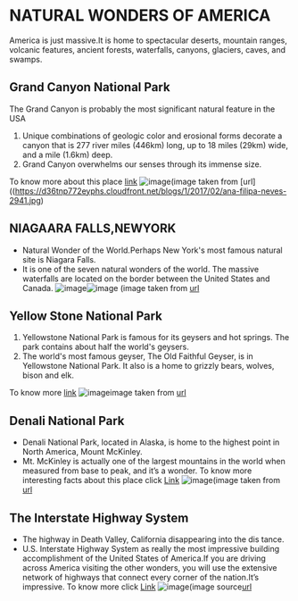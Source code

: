 #                                           NATURAL WONDERS OF AMERICA   
America is just massive.It is home to spectacular deserts, mountain ranges, volcanic features, ancient forests, waterfalls, canyons, glaciers, caves, and swamps.

## Grand Canyon National Park
The Grand Canyon is probably the most significant natural feature in the USA
1. Unique combinations of geologic color and erosional forms decorate a canyon that is 277 river miles (446km) long, up to 18 miles (29km) wide, and a mile (1.6km) deep.
2. Grand Canyon overwhelms our senses through its immense size.

 To know more about this place [link](https://www.britannica.com/place/Grand-Canyon-National-Park)
![image](https://d36tnp772eyphs.cloudfront.net/blogs/1/2017/02/ana-filipa-neves-2941.jpg)(image taken from [url]((https://d36tnp772eyphs.cloudfront.net/blogs/1/2017/02/ana-filipa-neves-2941.jpg)

## NIAGAARA FALLS,NEWYORK
- Natural Wonder of the World.Perhaps New York's most famous natural site is Niagara Falls. 
- It is one of the seven natural wonders of the world. The massive waterfalls are located on the border between the United States and Canada.
![image](https://d36tnp772eyphs.cloudfront.net/blogs/1/2017/02/5683785766_b3ed8327a5_b.jpg)![image](https://www.visittheusa.com/sites/default/files/styles/hero_m_1300x700/public/images/hero_media_image/2017-03/Niagara%20Falls%20State%20Park_New%20York_20150710GH_0122_Web72DPI.jpg?itok=q3mQRRtZ)
(image taken from [url](https://d36tnp772eyphs.cloudfront.net/blogs/1/2017/02/5683785766_b3ed8327a5_b.jpg)

## Yellow Stone National Park
1. Yellowstone National Park is famous for its geysers and hot springs. The park contains about half the world's geysers.
2. The world's most famous geyser, The Old Faithful Geyser, is in Yellowstone National Park. It also is a home to grizzly bears, wolves, bison and elk.

To know more [link](https://www.doi.gov/blog/7-things-you-didnt-know-about-yellowstone-national-park)
![image](https://www.doi.gov/sites/doi.gov/files/uploads/YellowstoneNPNataliaOrniaSTECropped.jpg)image taken from [url](
 https://www.doi.gov/sites/doi.gov/files/uploads/YellowstoneNPNataliaOrniaSTECropped.jpg)
 
## Denali National Park
- Denali National Park, located in Alaska, is home to the highest point in North America, Mount McKinley.
- Mt. McKinley is actually one of the largest mountains in the world when measured from base to peak, and it’s a wonder.
  To know more interesting facts about this place click [Link](https://www.onlyinyourstate.com/alaska/facts-denali-national-park-ak/)
  ![image](https://photos.smugmug.com/photos/i-zVdDDzF/0/L/i-zVdDDzF-L.jpg)(image taken from [url]( https://photos.smugmug.com/photos/i-zVdDDzF/0/L/i-zVdDDzF-L.jpg)

## The Interstate Highway System
- The highway in Death Valley, California disappearing into the dis tance.
- U.S. Interstate Highway System as really the most impressive building accomplishment of the United States of America.If you are driving   across America visiting the other wonders, you will use the extensive network of highways that connect every corner of the nation.It’s     impressive.
  To know more click [Link](https://www.history.com/topics/us-states/interstate-highway-system)
  ![image](https://photos.smugmug.com/photos/i-WrCkdL9/0/L/i-WrCkdL9-L.jpg)(image source[url](https://photos.smugmug.com/photos/i-WrCkdL9/0/L/i-WrCkdL9-L.jpg)
